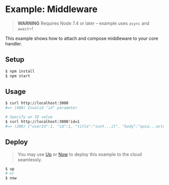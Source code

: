 # Example: Middleware

> **WARNING** Requires Node 7.4 or later – example uses `async` and `await`~!

This example shows how to attach and compose middleware to your core handler.

## Setup

```sh
$ npm install
$ npm start
```

## Usage

```sh
$ curl http://localhost:3000
#=> (400) Invalid "id" parameter

# Specify an ID value
$ curl http://localhost:3000?id=1
#=> (200) {"userId":1, "id":1, "title":"sunt...it", "body":"quia...ecto"}
```

## Deploy

> You may use [Up](https://up.docs.apex.sh/) or [Now](https://zeit.co/now) to deploy this example to the cloud seamlessly.

```sh
$ up
# or
$ now
```
